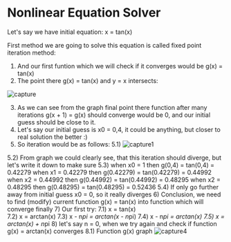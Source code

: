# Nonlinear Equation Solver
Let's say we have initial equation: x = tan(x)

First method we are going to solve this equation is called fixed point iteration method:
1) And our first funtion which we will check if it converges would be g(x) = tan(x)
2) The point there g(x) = tan(x) and y = x intersects: 

![capture](https://user-images.githubusercontent.com/14164123/30591336-33941ff0-9cf7-11e7-8e0b-cbe70af0eb76.PNG)

3) As we can see from the graph final point there function after many iterations g(x + 1) = g(x) should converge would be 0, and our initial guess should be close to it.
4) Let's say our initial guess is x0 = 0,4, it could be anything, but closer to real solution the better :) 
5) So iteration would be as follows:
  5.1) 
  ![capture1](https://user-images.githubusercontent.com/14164123/30592401-728778e8-9cfb-11e7-97c9-380e69f25349.PNG)
  
  5.2) From graph we could clearly see, that this iteration should diverge, but let's write it down to make sure
  5.3) when  x0 = 1         then    g(0,4)      =     tan(0,4)        = 0.42279
       when  x1 = 0.42279   then    g(0.42279)  =     tan(0.42279)    = 0.44992
       when  x2 = 0.44992   then    g(0.44992)  =     tan(0.44992)    = 0.48295
       when  x2 = 0.48295   then    g(0.48295)  =     tan(0.48295)    = 0.52436
  5.4) If only go further away from initial guess x0 = 0, so it really diverges
6) Conclusion, we need to find (modify) current function g(x) = tan(x) into function which will converge finally
7) Our first try:
  7.1) x = tan(x)   
  7.2) x = arctan(x)
  7.3) x - n*pi = arctan(x - n*pi)
  7.4) x - n*pi = arctan(x)
  7.5) x = arctan(x) + n*pi
8) let's say n = 0, when we try again and check if function g(x) = arctan(x) converges
  8.1) Function g(x) graph
  ![capture4](https://user-images.githubusercontent.com/14164123/30593914-093edb00-9d01-11e7-9e8c-4b746bc9d917.PNG)
